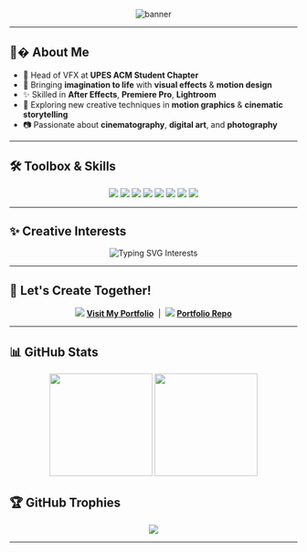 
<p align="center">
  <img src="https://capsule-render.vercel.app/api?type=waving&color=FF6347&height=180&section=header&text=Devaansh%20Kushwaha%20%7C%20VFX%20Artist&fontSize=40&fontAlignY=35&desc=Head%20of%20VFX%20%40%20UPES%20ACM%20Student%20Chapter&descAlignY=60" alt="banner"/>
</p>

---


## 👨‍� About Me

- 🏫 Head of VFX at **UPES ACM Student Chapter**
- 🚀 Bringing **imagination to life** with **visual effects** & **motion design**
- ✨ Skilled in **After Effects**, **Premiere Pro**, **Lightroom**
- 🎥 Exploring new creative techniques in **motion graphics** & **cinematic storytelling**
- 📷 Passionate about **cinematography**, **digital art**, and **photography**

---


## 🛠️ Toolbox & Skills
<p align="center">
  <img src="https://img.shields.io/badge/After%20Effects-9999FF?style=for-the-badge&logo=adobe-after-effects&logoColor=white"/>
  <img src="https://img.shields.io/badge/Premiere%20Pro-9999FF?style=for-the-badge&logo=adobe-premiere-pro&logoColor=white"/>
  <img src="https://img.shields.io/badge/Photoshop-31A8FF?style=for-the-badge&logo=adobe-photoshop&logoColor=white"/>
  <img src="https://img.shields.io/badge/Illustrator-FF9A00?style=for-the-badge&logo=adobe-illustrator&logoColor=white"/>
  <img src="https://img.shields.io/badge/Lightroom-31A8FF?style=for-the-badge&logo=adobe-lightroom&logoColor=white"/>
  <img src="https://img.shields.io/badge/DaVinci%20Resolve-FF6F00?style=for-the-badge&logo=da-vinci-resolve&logoColor=white"/>
  <img src="https://img.shields.io/badge/Windows-0078D6?style=for-the-badge&logo=windows&logoColor=white"/>
  <img src="https://img.shields.io/badge/Linux-FCC624?style=for-the-badge&logo=linux&logoColor=black"/>
</p>

---


## ✨ Creative Interests
<p align="center">
  <img src="https://readme-typing-svg.demolab.com?font=Fira+Code&size=22&pause=1000&color=FF6347&center=true&vCenter=true&width=500&lines=Motion+Graphics+%26+Title+Design;Visual+Storytelling+%26+Compositing;Photography+%26+Cinematic+Color+Grading;Immersive+Digital+Experiences" alt="Typing SVG Interests" />
</p>

---


## 🤝 Let's Create Together!
<p align="center">
  <img src="https://img.shields.io/badge/Portfolio-FF6347?style=for-the-badge&logo=vercel&logoColor=white"/>
  <a href="https://devaansh-kushwaha-portfolio-website.vercel.app/" target="_blank"><b>Visit My Portfolio</b></a>
  &nbsp;|&nbsp;
  <img src="https://img.shields.io/badge/Source%20Code-181717?style=for-the-badge&logo=github&logoColor=white"/>
  <a href="https://github.com/devaanshkushwaha06/Portfolio-Website" target="_blank"><b>Portfolio Repo</b></a>
</p>

---

## 📊 GitHub Stats
<p align="center">
  <img src="https://github-readme-stats.vercel.app/api?username=devaanshkushwaha06&show_icons=true&theme=radical" height="180"/>
  <img src="https://github-readme-streak-stats.herokuapp.com/?user=devaanshkushwaha06&theme=radical" height="180"/>
</p>

## 🏆 GitHub Trophies
<p align="center">
  <img src="https://github-profile-trophy.vercel.app/?username=devaanshkushwaha06&theme=radical&margin-w=10&margin-h=10"/>
</p>

---
